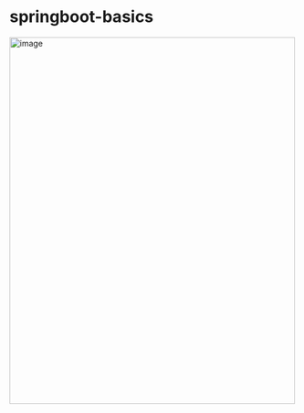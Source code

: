 # springboot-basics

<img width="500" height="642" alt="image" src="https://github.com/user-attachments/assets/34e29ea1-7ea8-400e-b8a4-fde95ac1a793" />
